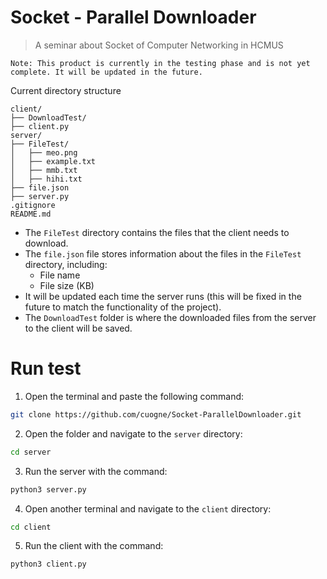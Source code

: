 # Socket - Parallel Downloader
> A seminar about Socket of Computer Networking in HCMUS

```
Note: This product is currently in the testing phase and is not yet complete. It will be updated in the future.
```

Current directory structure 
```
client/
├── DownloadTest/  
├── client.py
server/
├── FileTest/
│   ├── meo.png
│   ├── example.txt
│   ├── mmb.txt
│   ├── hihi.txt
├── file.json
├── server.py
.gitignore
README.md
```

- The `FileTest` directory contains the files that the client needs to download.
- The `file.json` file stores information about the files in the `FileTest` directory, including:
    + File name
    + File size (KB)
- It will be updated each time the server runs (this will be fixed in the future to match the functionality of the project).
- The `DownloadTest` folder is where the downloaded files from the server to the client will be saved.

# Run test
1. Open the terminal and paste the following command:

```zsh
git clone https://github.com/cuogne/Socket-ParallelDownloader.git
```

2. Open the folder and navigate to the `server` directory:

```zsh
cd server
```

3. Run the server with the command:

```zsh
python3 server.py
```

4. Open another terminal and navigate to the `client` directory:

```zsh
cd client
```

5. Run the client with the command:
```zsh
python3 client.py
```
